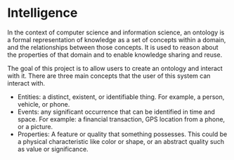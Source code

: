 # Intelligence

In the context of computer science and information science, an ontology is a formal representation of knowledge as 
a set of concepts within a domain, and the relationships between those concepts. It is used to reason about the 
properties of that domain and to enable knowledge sharing and reuse.

The goal of this project is to allow users to create an ontology and interact with it. There are three main concepts 
that the user of this system can interact with.

- Entities: a distinct, existent, or identifiable thing. For example, a person, vehicle, or phone.
- Events: any significant occurrence that can be identified in time and space. For example: a financial transaction, 
  GPS location from a phone, or a picture.
- Properties: A feature or quality that something possesses. This could be a physical characteristic like color 
  or shape, or an abstract quality such as value or significance.
